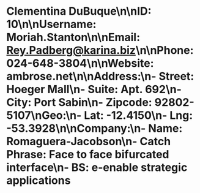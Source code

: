 # Clementina DuBuque\n\n**ID:** 10\n\n**Username:** Moriah.Stanton\n\n**Email:** Rey.Padberg@karina.biz\n\n**Phone:** 024-648-3804\n\n**Website:** ambrose.net\n\n**Address:**\n- Street: Hoeger Mall\n- Suite: Apt. 692\n- City: Port Sabin\n- Zipcode: 92802-5107\n**Geo:**\n- Lat: -12.4150\n- Lng: -53.3928\n\n**Company:**\n- Name: Romaguera-Jacobson\n- Catch Phrase: Face to face bifurcated interface\n- BS: e-enable strategic applications